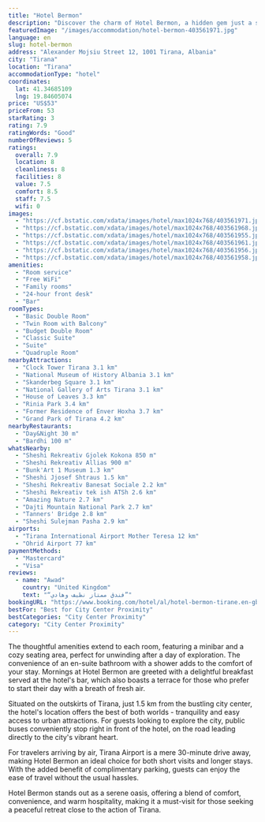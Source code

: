 ```yaml
---
title: "Hotel Bermon"
description: "Discover the charm of Hotel Bermon, a hidden gem just a short distance from the heart of Tirana."
featuredImage: "/images/accommodation/hotel-bermon-403561971.jpg"
language: en
slug: hotel-bermon
address: "Alexander Mojsiu Street 12, 1001 Tirana, Albania"
city: "Tirana"
location: "Tirana"
accommodationType: "hotel"
coordinates:
  lat: 41.34685109
  lng: 19.84605074
price: "US$53"
priceFrom: 53
starRating: 3
rating: 7.9
ratingWords: "Good"
numberOfReviews: 5
ratings:
  overall: 7.9
  location: 8
  cleanliness: 8
  facilities: 8
  value: 7.5
  comfort: 8.5
  staff: 7.5
  wifi: 0
images:
  - "https://cf.bstatic.com/xdata/images/hotel/max1024x768/403561971.jpg?k=afdf02012bbd4357ee2339f97bb26cefd00eb16904d9a5e31d022d8df80dc661&o=&hp=1"
  - "https://cf.bstatic.com/xdata/images/hotel/max1024x768/403561968.jpg?k=71f604cdb62f09d2c628ce03fdd085a3fd247b9b97c52efba3ddfd84544d0822&o=&hp=1"
  - "https://cf.bstatic.com/xdata/images/hotel/max1024x768/403561955.jpg?k=636d1ac0191b2034834450f519eabd97e9958b5d286504e742e6fe912bba66a1&o=&hp=1"
  - "https://cf.bstatic.com/xdata/images/hotel/max1024x768/403561961.jpg?k=0df351b2f4f074045b50e5cbc5f4b6f5c35f23daf3b59bf5001efaadd886609d&o=&hp=1"
  - "https://cf.bstatic.com/xdata/images/hotel/max1024x768/403561956.jpg?k=cfd9dfccb8ea86cb38dc8c960a6df68bed70d20c85f2a1abb81c86d7bb00f8af&o=&hp=1"
  - "https://cf.bstatic.com/xdata/images/hotel/max1024x768/403561958.jpg?k=6c020980988391caca34c48b0e90e40c15a83a137f6d1597f0999efe10abf03b&o=&hp=1"
amenities:
  - "Room service"
  - "Free WiFi"
  - "Family rooms"
  - "24-hour front desk"
  - "Bar"
roomTypes:
  - "Basic Double Room"
  - "Twin Room with Balcony"
  - "Budget Double Room"
  - "Classic Suite"
  - "Suite"
  - "Quadruple Room"
nearbyAttractions:
  - "Clock Tower Tirana 3.1 km"
  - "National Museum of History Albania 3.1 km"
  - "Skanderbeg Square 3.1 km"
  - "National Gallery of Arts Tirana 3.1 km"
  - "House of Leaves 3.3 km"
  - "Rinia Park 3.4 km"
  - "Former Residence of Enver Hoxha 3.7 km"
  - "Grand Park of Tirana 4.2 km"
nearbyRestaurants:
  - "Day&Night 30 m"
  - "Bardhi 100 m"
whatsNearby:
  - "Sheshi Rekreativ Gjolek Kokona 850 m"
  - "Sheshi Rekreativ Allias 900 m"
  - "Bunk'Art 1 Museum 1.3 km"
  - "Sheshi Jjosef Shtraus 1.5 km"
  - "Sheshi Rekreativ Banesat Sociale 2.2 km"
  - "Sheshi Rekreativ tek ish ATSh 2.6 km"
  - "Amazing Nature 2.7 km"
  - "Dajti Mountain National Park 2.7 km"
  - "Tanners' Bridge 2.8 km"
  - "Sheshi Sulejman Pasha 2.9 km"
airports:
  - "Tirana International Airport Mother Teresa 12 km"
  - "Ohrid Airport 77 km"
paymentMethods:
  - "Mastercard"
  - "Visa"
reviews:
  - name: "Awad"
    country: "United Kingdom"
    text: "“فندق ممتاز نظيف وهادي”"
bookingURL: "https://www.booking.com/hotel/al/hotel-bermon-tirane.en-gb.html?aid=8035640"
bestFor: "Best for City Center Proximity"
bestCategories: "City Center Proximity"
category: "City Center Proximity"
---
```


The thoughtful amenities extend to each room, featuring a minibar and a cozy seating area, perfect for unwinding after a day of exploration. The convenience of an en-suite bathroom with a shower adds to the comfort of your stay. Mornings at Hotel Bermon are greeted with a delightful breakfast served at the hotel's bar, which also boasts a terrace for those who prefer to start their day with a breath of fresh air.

Situated on the outskirts of Tirana, just 1.5 km from the bustling city center, the hotel's location offers the best of both worlds - tranquility and easy access to urban attractions. For guests looking to explore the city, public buses conveniently stop right in front of the hotel, on the road leading directly to the city's vibrant heart.

For travelers arriving by air, Tirana Airport is a mere 30-minute drive away, making Hotel Bermon an ideal choice for both short visits and longer stays. With the added benefit of complimentary parking, guests can enjoy the ease of travel without the usual hassles.

Hotel Bermon stands out as a serene oasis, offering a blend of comfort, convenience, and warm hospitality, making it a must-visit for those seeking a peaceful retreat close to the action of Tirana.